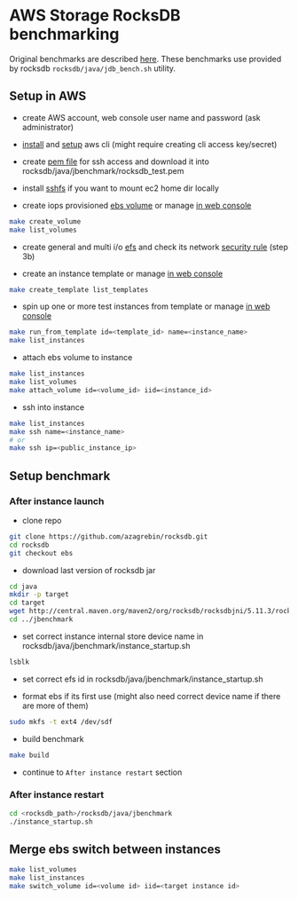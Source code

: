 # AWS Storage RocksDB benchmarking

Original benchmarks are described [here](https://rocksdb.org.cn/doc/RocksJava-Performance-on-Flash-Storage.html).
These benchmarks use provided by rocksdb `rocksdb/java/jdb_bench.sh` utility.

## Setup in AWS

- create AWS account, web console user name and password (ask administrator)

- [install](https://docs.aws.amazon.com/cli/latest/userguide/installing.html) and 
[setup](https://docs.aws.amazon.com/cli/latest/userguide/cli-chap-getting-started.html#cli-quick-configuration) aws cli 
(might require creating cli access key/secret)

- create [pem file](https://docs.aws.amazon.com/AWSEC2/latest/UserGuide/ec2-key-pairs.html) for ssh access
and download it into rocksdb/java/jbenchmark/rocksdb_test.pem

- install [sshfs](https://github.com/osxfuse/osxfuse/wiki/SSHFS) if you want to mount ec2 home dir locally

- create iops provisioned [ebs volume](https://docs.aws.amazon.com/AWSEC2/latest/UserGuide/ebs-creating-volume.html) or manage [in web console](https://console.aws.amazon.com/ec2/v2/home#Volumes:sort=desc:createTime)
```bash
make create_volume
make list_volumes
```

- create general and multi i/o [efs](https://aws.amazon.com/getting-started/tutorials/create-network-file-system) 
and check its network [security rule](https://docs.aws.amazon.com/efs/latest/ug/accessing-fs-create-security-groups.html) (step 3b)

- create an instance template or manage [in web console](https://console.aws.amazon.com/ec2/v2/home#LaunchTemplates:sort=launchTemplateId)
```bash
make create_template list_templates
```

- spin up one or more test instances from template or manage [in web console](https://console.aws.amazon.com/ec2/v2/home#Instances:sort=statusChecks)
```bash
make run_from_template id=<template_id> name=<instance_name>
make list_instances
```

- attach ebs volume to instance
```bash
make list_instances
make list_volumes
make attach_volume id=<volume_id> iid=<instance_id>
```

- ssh into instance
```bash
make list_instances
make ssh name=<instance_name>
# or 
make ssh ip=<public_instance_ip>
```

## Setup benchmark

### After instance launch

- clone repo
```bash
git clone https://github.com/azagrebin/rocksdb.git
cd rocksdb
git checkout ebs
```

- download last version of rocksdb jar
```bash
cd java
mkdir -p target
cd target
wget http://central.maven.org/maven2/org/rocksdb/rocksdbjni/5.11.3/rocksdbjni-5.11.3.jar
cd ../jbenchmark
```

- set correct instance internal store device name in rocksdb/java/jbenchmark/instance_startup.sh
```bash
lsblk
```

- set correct efs id in rocksdb/java/jbenchmark/instance_startup.sh

- format ebs if its first use (might also need correct device name if there are more of them)
```bash
sudo mkfs -t ext4 /dev/sdf
```

- build benchmark
```bash
make build
```

- continue to `After instance restart` section

### After instance restart

```bash
cd <rocksdb_path>/rocksdb/java/jbenchmark
./instance_startup.sh
```

## Merge ebs switch between instances

```bash
make list_volumes
make list_instances
make switch_volume id=<volume id> iid=<target instance id>
```